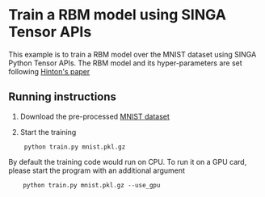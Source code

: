 <!--
    Licensed to the Apache Software Foundation (ASF) under one
    or more contributor license agreements.  See the NOTICE file
    distributed with this work for additional information
    regarding copyright ownership.  The ASF licenses this file
    to you under the Apache License, Version 2.0 (the
    "License"); you may not use this file except in compliance
    with the License.  You may obtain a copy of the License at

      http://www.apache.org/licenses/LICENSE-2.0

    Unless required by applicable law or agreed to in writing,
    software distributed under the License is distributed on an
    "AS IS" BASIS, WITHOUT WARRANTIES OR CONDITIONS OF ANY
    KIND, either express or implied.  See the License for the
    specific language governing permissions and limitations
    under the License.
-->
# Train a RBM model using SINGA Tensor APIs

This example is to train a RBM model over the MNIST dataset
using SINGA Python Tensor APIs.
The RBM model and its hyper-parameters are set following
[Hinton's paper](http://www.cs.toronto.edu/~hinton/science.pdf)

## Running instructions

1. Download the pre-processed [MNIST dataset](https://github.com/mnielsen/neural-networks-and-deep-learning/raw/master/data/mnist.pkl.gz)

2. Start the training

        python train.py mnist.pkl.gz

By default the training code would run on CPU. To run it on a GPU card, please start
the program with an additional argument

        python train.py mnist.pkl.gz --use_gpu
